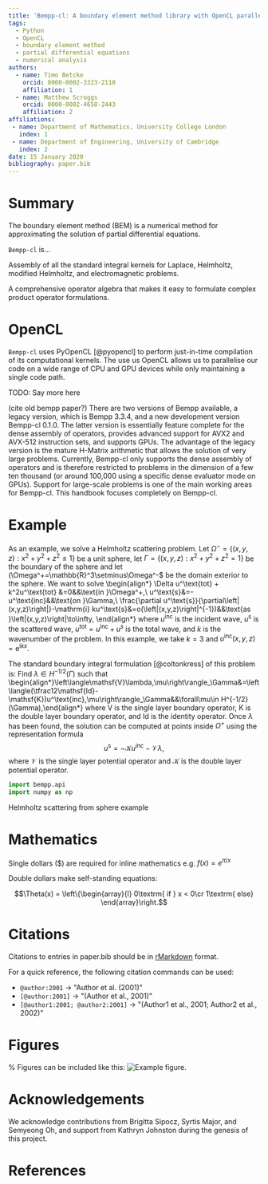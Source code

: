 ```yaml
---
title: 'Bempp-cl: A boundary element method library with OpenCL parallelisation'
tags:
  - Python
  - OpenCL
  - boundary element method
  - partial differential equations
  - numerical analysis
authors:
  - name: Timo Betcke
    orcid: 0000-0002-3323-2110
    affiliation: 1
  - name: Matthew Scroggs
    orcid: 0000-0002-4658-2443
    affiliation: 2
affiliations:
 - name: Department of Mathematics, University College London
   index: 1
 - name: Department of Engineering, University of Cambridge
   index: 2
date: 15 January 2020
bibliography: paper.bib
---
```


# Summary

The boundary element method (BEM) is a numerical method for approximating the solution of partial differential equations.

``Bempp-cl`` is...

Assembly of all the standard integral kernels for Laplace, Helmholtz, modified Helmholtz, and electromagnetic problems.

A comprehensive operator algebra that makes it easy to formulate complex product operator formulations.

# OpenCL

``Bempp-cl`` uses PyOpenCL [@pyopencl] to perform just-in-time compilation of its computational kernels.
The use us OpenCL allows us to parallelise our code on a wide range of CPU and GPU devices while
only maintaining a single code path.

TODO: Say more here

(cite old bempp paper?) There are two versions of Bempp available, a legacy version, which is Bempp 3.3.4, and a new development version Bempp-cl 0.1.0. The latter version is essentially feature 
complete for the dense assembly of operators, provides advanced support for AVX2 and AVX-512 instruction sets, and supports GPUs. The advantage of the legacy version is the mature H-Matrix arithmetic 
that allows the solution of very large problems. Currently, Bempp-cl only supports the dense assembly of operators and is therefore restricted to problems in the dimension of a few ten thousand (or 
around 100,000 using a specific dense evaluator mode on GPUs). Support for large-scale problems is one of the main working areas for Bempp-cl. This handbook focuses completely on Bempp-cl.

# Example

As an example, we solve a Helmholtz scattering problem. Let $\Omega^-=\{(x,y,z):x^2+y^2+z^2\leqslant1\}$ be a unit sphere,
let $\Gamma=\{(x,y,z):x^2+y^2+z^2=1\}$ be the boundary of the sphere and let \(\Omega^+=\mathbb{R}^3\setminus\Omega^-$ be the domain exterior to the sphere.
We want to solve
\begin{align*}
\Delta u^\text{tot} + k^2u^\text{tot} &=0&&\text{in }\Omega^+,\\
u^\text{s}&=-u^\text{inc}&&\text{on }\Gamma,\\
\frac{\partial u^\text{s}}{\partial\left|(x,y,z)\right|}-\mathrm{i} ku^\text{s}&=o(\left|(x,y,z)\right|^{-1})&&\text{as }\left|(x,y,z)\right|\to\infty,
\end{align*}
where $u^\text{inc}$ is the incident wave, $u^\text{s}$ is the scattered wave, $u^\text{tot}=u^\text{inc}+u^{s}$ is the total wave, and $k$ is the wavenumber of the problem.
In this example, we take $k=3$ and $u^\text{inc}(x,y,z)=\mathrm{e}^{\mathrm{i}kx}$.

The standard boundary integral formulation [@coltonkress] of this problem is: Find $\lambda\in H^{-1/2}(\Gamma)$ such that
\begin{align*}\left\langle\mathsf{V}\lambda,\mu\right\rangle_\Gamma&=\left\langle(\tfrac12\mathsf{Id}-\mathsf{K})u^\text{inc},\mu\right\rangle_\Gamma&&\forall\mu\in H^{-1/2}(\Gamma),\end{align*}
where $\mathsf{V}$ is the single layer boundary operator, $\mathsf{K}$ is the double layer boundary operator, and $\mathsf{Id}$ is the identity operator. Once $\lambda$ has been found,
the solution can be computed at points inside $\Omega^+$ using the representation formula
$$u^\text{s}=-\mathcal{K}u^\text{inc}-\mathcal{V}\lambda,$$
where $\mathcal{V}$ is the single layer potential operator and $\mathcal{K}$ is the double layer potential operator.

```python
import bempp.api
import numpy as np


```

Helmholtz scattering from sphere example



# Mathematics

Single dollars (\$) are required for inline mathematics e.g. $f(x) = e^{\pi/x}$

Double dollars make self-standing equations:

$$\Theta(x) = \left\{\begin{array}{l}
0\textrm{ if } x < 0\cr
1\textrm{ else}
\end{array}\right.$$


# Citations

Citations to entries in paper.bib should be in
[rMarkdown](http://rmarkdown.rstudio.com/authoring_bibliographies_and_citations.html)
format.

For a quick reference, the following citation commands can be used:
- `@author:2001`  ->  "Author et al. (2001)"
- `[@author:2001]` -> "(Author et al., 2001)"
- `[@author1:2001; @author2:2001]` -> "(Author1 et al., 2001; Author2 et al., 2002)"

# Figures

% Figures can be included like this: ![Example figure.](figure.png)

# Acknowledgements

We acknowledge contributions from Brigitta Sipocz, Syrtis Major, and Semyeong
Oh, and support from Kathryn Johnston during the genesis of this project.

# References
